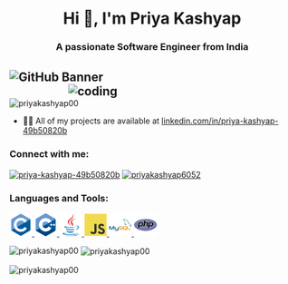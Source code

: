 <h1 align="center">Hi 👋, I'm Priya Kashyap</h1>
<h3 align="center">A passionate Software Engineer from India</h3>

<!-- Add your transparent GitHub banner image here -->
<h2>
<img align="center" alt="GitHub Banner" ".....WELCOME....." src="https://wallpaperbat.com/img/8622040-rohan-shettyy-wallpaper-wizard-github.png" />

<img align="right" alt="coding" width="400" src="https://gifdb.com/images/high/coding-girl-animation-fe7t4gejurmtof8v.webp">
</h2>
<p align="left"> <img src="https://komarev.com/ghpvc/?username=priyakashyap00&label=Profile%20views&color=0e75b6&style=flat" alt="priyakashyap00" /> </p>

- 👨‍💻 All of my projects are available at [linkedin.com/in/priya-kashyap-49b50820b](https://linkedin.com/in/priya-kashyap-49b50820b)

<h3 align="left">Connect with me:</h3>
<p align="left">
<a href="https://linkedin.com/in/priya-kashyap-49b50820b" target="blank"><img align="center" src="https://raw.githubusercontent.com/rahuldkjain/github-profile-readme-generator/master/src/images/icons/Social/linked-in-alt.svg" alt="priya-kashyap-49b50820b" height="30" width="40" /></a>
<a href="https://instagram.com/priyakashyap6052" target="blank"><img align="center" src="https://raw.githubusercontent.com/rahuldkjain/github-profile-readme-generator/master/src/images/icons/Social/instagram.svg" alt="priyakashyap6052" height="30" width="40" /></a>
</p>

<h3 align="left">Languages and Tools:</h3>
<p align="left">
  <a href="https://www.cprogramming.com/" target="_blank" rel="noreferrer"> 
    <img src="https://raw.githubusercontent.com/devicons/devicon/master/icons/c/c-original.svg" alt="c" width="40" height="40"/> 
  </a> 
  <a href="https://www.w3schools.com/cpp/" target="_blank" rel="noreferrer"> 
    <img src="https://raw.githubusercontent.com/devicons/devicon/master/icons/cplusplus/cplusplus-original.svg" alt="cplusplus" width="40" height="40"/> 
  </a> 
  <a href="https://www.java.com" target="_blank" rel="noreferrer"> 
    <img src="https://raw.githubusercontent.com/devicons/devicon/master/icons/java/java-original.svg" alt="java" width="40" height="40"/> 
  </a> 
  <a href="https://developer.mozilla.org/en-US/docs/Web/JavaScript" target="_blank" rel="noreferrer"> 
    <img src="https://raw.githubusercontent.com/devicons/devicon/master/icons/javascript/javascript-original.svg" alt="javascript" width="40" height="40"/> 
  </a> 
  <a href="https://www.mysql.com/" target="_blank" rel="noreferrer"> 
    <img src="https://raw.githubusercontent.com/devicons/devicon/master/icons/mysql/mysql-original-wordmark.svg" alt="mysql" width="40" height="40"/> 
  </a> 
  <a href="https://www.php.net" target="_blank" rel="noreferrer"> 
    <img src="https://raw.githubusercontent.com/devicons/devicon/master/icons/php/php-original.svg" alt="php" width="40" height="40"/> 
  </a> 
</p>

<p><img align="left" src="https://github-readme-stats.vercel.app/api/top-langs?username=priyakashyap00&show_icons=true&locale=en&layout=compact" alt="priyakashyap00" /></p>

<p>&nbsp;<img align="center" src="https://github-readme-stats.vercel.app/api?username=priyakashyap00&show_icons=true&locale=en" alt="priyakashyap00" /></p>

<p><img align="center" src="https://github-readme-streak-stats.herokuapp.com/?user=priyakashyap00&" alt="priyakashyap00" /></p>
